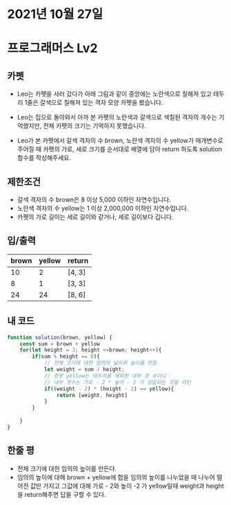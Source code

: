 # 2021년 10월 27일
# 프로그래머스 Lv2
## 카펫
- Leo는 카펫을 사러 갔다가 아래 그림과 같이 중앙에는 노란색으로 칠해져 있고 테두리 1줄은 갈색으로 칠해져 있는 격자 모양 카펫을 봤습니다.
- Leo는 집으로 돌아와서 아까 본 카펫의 노란색과 갈색으로 색칠된 격자의 개수는 기억했지만, 전체 카펫의 크기는 기억하지 못했습니다.

- Leo가 본 카펫에서 갈색 격자의 수 brown, 노란색 격자의 수 yellow가 매개변수로 주어질 때 카펫의 가로, 세로 크기를 순서대로 배열에 담아 return 하도록 solution 함수를 작성해주세요.
## 제한조건 
- 갈색 격자의 수 brown은 8 이상 5,000 이하인 자연수입니다.
- 노란색 격자의 수 yellow는 1 이상 2,000,000 이하인 자연수입니다.
- 카펫의 가로 길이는 세로 길이와 같거나, 세로 길이보다 깁니다.
## 입/출력
|brown|yellow|return|
|--|--|--|
|10|2|[4, 3]|
|8|1|[3, 3]|
|24|24|[8, 6]|

## 내 코드
```javascript
function solution(brown, yellow) {
    const sum = brown + yellow
    for(let height = 3; height <=brown; height++){
        if(sum % height == 0){
            // 전체 크기에 대한 임의의 넓이와 높이를 만듬
            let weight = sum / height;
            // 증명 yellow는 테두리를 제외한 내부 갯 수이니
            // 내부 갯수는 가로 - 2 * 높이 - 2 가 성립되는 것을 리턴
            if((weight - 2) * (height - 2) == yellow){
                return [weight, height]
            }
        } 
        
    }
}
```

## 한줄 평
- 전체 크기에 대한 임의의 높이를 만든다.
- 임의의 높이에 대해 brown + yellow에 합을 임의의 높이를 나누었을 때 나누어 떨어진 값만 가지고 그값에 대해 가로 - 2와 높이 -2 가 yellow일때 weight과 height을 return해주면 답을 구할 수 있다.